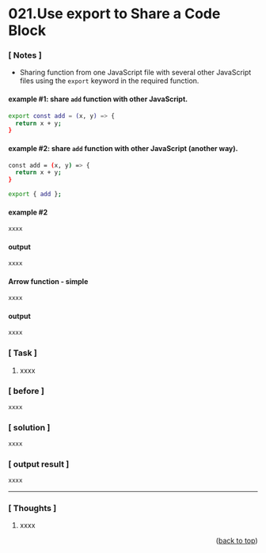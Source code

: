 <a name="topage"></a>

# 021.Use export to Share a Code Block

### [ Notes ]
  * Sharing function from one JavaScript file with several other JavaScript files using the `export` keyword in the required function.

#### example #1: share `add` function with other JavaScript.

```sh
export const add = (x, y) => {
  return x + y;
}
```

#### example #2: share `add` function with other JavaScript (another way).
```sh
const add = (x, y) => {
  return x + y;
}

export { add };
```

#### example #2

```sh
xxxx
```

#### output
```sh
xxxx
```

#### Arrow function - simple

```sh
xxxx
```

#### output
```sh
xxxx
```

### [ Task ]
  1. xxxx


### [ before ]

```sh
xxxx
```

### [ solution ]

```sh
xxxx
```

### [ output result ]

```sh
xxxx
```

-----

### [ Thoughts ]

  1. xxxx
  

<p align="right">(<a href="#topage">back to top</a>)</p>
<br/>
<br/>
